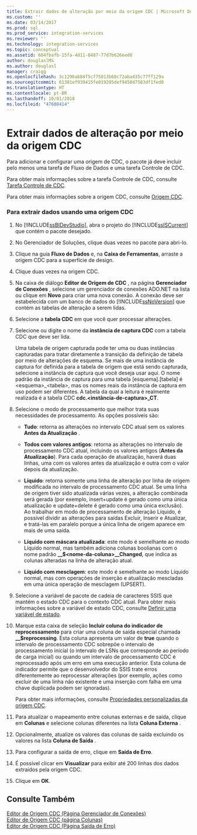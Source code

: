 ```yaml
---
title: Extrair dados de alteração por meio da origem CDC | Microsoft Docs
ms.custom: ''
ms.date: 03/14/2017
ms.prod: sql
ms.prod_service: integration-services
ms.reviewer: ''
ms.technology: integration-services
ms.topic: conceptual
ms.assetid: 604fbafb-15fa-4d11-8487-77d7b626eed8
author: douglaslMS
ms.author: douglasl
manager: craigg
ms.openlocfilehash: 3c1296ab84f5cf75013b68c72aba435c77ff129a
ms.sourcegitcommit: 61381ef939415fe019285def9450d7583df1fed0
ms.translationtype: HT
ms.contentlocale: pt-BR
ms.lasthandoff: 10/01/2018
ms.locfileid: "47608414"
---
```

# <a name="extract-change-data-using-the-cdc-source"></a>Extrair dados de alteração por meio da origem CDC
  Para adicionar e configurar uma origem de CDC, o pacote já deve incluir pelo menos uma tarefa de Fluxo de Dados e uma tarefa Controle de CDC.  
  
 Para obter mais informações sobre a tarefa Controle de CDC, consulte [Tarefa Controle de CDC](../../integration-services/control-flow/cdc-control-task.md).  
  
 Para obter mais informações sobre a origem CDC, consulte [Origem CDC](../../integration-services/data-flow/cdc-source.md).  
  
### <a name="to-extract-change-data-using-a-cdc-source"></a>Para extrair dados usando uma origem CDC  
  
1.  No [!INCLUDE[ssBIDevStudio](../../includes/ssbidevstudio-md.md)], abra o projeto do [!INCLUDE[ssISCurrent](../../includes/ssiscurrent-md.md)] que contém o pacote desejado.  
  
2.  No Gerenciador de Soluções, clique duas vezes no pacote para abri-lo.  
  
3.  Clique na guia **Fluxo de Dados** e, na **Caixa de Ferramentas**, arraste a origem CDC para a superfície de design.  
  
4.  Clique duas vezes na origem CDC.  
  
5.  Na caixa de diálogo **Editor de Origem de CDC** , na página **Gerenciador de Conexões** , selecione um gerenciador de conexões ADO.NET na lista ou clique em **Novo** para criar uma nova conexão. A conexão deve ser estabelecida com um banco de dados do [!INCLUDE[ssNoVersion](../../includes/ssnoversion-md.md)] que contém as tabelas de alteração a serem lidas.  
  
6.  Selecione a **tabela CDC** em que você quer processar alterações.  
  
7.  Selecione ou digite o nome da **instância de captura CDC** com a tabela CDC que deve ser lida.  
  
     Uma tabela de origem capturada pode ter uma ou duas instâncias capturadas para tratar diretamente a transição da definição de tabela por meio de alterações de esquema. Se mais de uma instância de captura for definida para a tabela de origem que está sendo capturada, selecione a instância de captura que você deseja usar aqui. O nome padrão da instância de captura para uma tabela [esquema].[tabela] é \<esquema>_\<tabela>, mas os nomes reais da instância de captura em uso podem ser diferentes. A tabela da qual a leitura é realmente realizada é a tabela CDC **cdc.\<instância-de-captura>_CT**.  
  
8.  Selecione o modo de processamento que melhor trata suas necessidades de processamento. As opções possíveis são:  
  
    -   **Tudo**: retorna as alterações no intervalo CDC atual sem os valores **Antes da Atualização** .  
  
    -   **Todos com valores antigos**: retorna as alterações no intervalo de processamento CDC atual, incluindo os valores antigos (**Antes da Atualização**). Para cada operação de atualização, haverá duas linhas, uma com os valores antes da atualização e outra com o valor depois da atualização.  
  
    -   **Líquido**: retorna somente uma linha de alteração por linha de origem modificada no intervalo de processamento CDC atual. Se uma linha de origem tiver sido atualizada várias vezes, a alteração combinada será gerada (por exemplo, insert+update é gerado como uma única atualização e update+delete é gerado como uma única exclusão). Ao trabalhar em modo de processamento de alteração Líquido, é possível dividir as alterações para saídas Excluir, Inserir e Atualizar, e tratá-las em paralelo porque a única linha de origem aparece em mais de uma saída.  
  
    -   **Líquido com máscara atualizada**: este modo é semelhante ao modo Líquido normal, mas também adiciona colunas boolianas com o nome padrão **__$\<nome-da-coluna>\__Changed**, que indica as colunas alteradas na linha de alteração atual.  
  
    -   **Líquido com mesclagem**: este modo é semelhante ao modo Líquido normal, mas com operações de inserção e atualização mescladas em uma única operação de mesclagem (UPSERT).  
  
9. Selecione a variável de pacote de cadeia de caracteres SSIS que mantém o estado CDC para o contexto CDC atual. Para obter mais informações sobre a variável de estado CDC, consulte [Definir uma variável de estado](../../integration-services/data-flow/define-a-state-variable.md).  
  
10. Marque esta caixa de seleção **Incluir coluna do indicador de reprocessamento** para criar uma coluna de saída especial chamada **__$reprocessing**. Esta coluna apresenta um valor de **true** quando o intervalo de processamento CDC sobrepõe o intervalo de processamento inicial (o intervalo de LSNs que corresponde ao período de carga inicial) ou quando um intervalo de processamento CDC é reprocessado após um erro em uma execução anterior. Esta coluna de indicador permite que o desenvolvedor do SSIS trate erros diferentemente ao reprocessar alterações (por exemplo, ações como excluir de uma linha não existente e uma inserção com falha em uma chave duplicada podem ser ignoradas).  
  
     Para obter mais informações, consulte [Propriedades personalizadas da origem CDC](../../integration-services/data-flow/cdc-source-custom-properties.md).  
  
11. Para atualizar o mapeamento entre colunas externas e de saída, clique em **Colunas** e selecione colunas diferentes na lista **Coluna Externa** .  
  
12. Opcionalmente, atualize os valores das colunas de saída excluindo os valores na lista **Coluna de Saída** .  
  
13. Para configurar a saída de erro, clique em **Saída de Erro**.  
  
14. É possível clicar em **Visualizar** para exibir até 200 linhas dos dados extraídos pela origem CDC.  
  
15. Clique em **OK**.  
  
## <a name="see-also"></a>Consulte Também  
 [Editor de Origem CDC &#40;Página Gerenciador de Conexões&#41;](../../integration-services/data-flow/cdc-source-editor-connection-manager-page.md)   
 [Editor de Origem CDC &#40;página Colunas&#41;](../../integration-services/data-flow/cdc-source-editor-columns-page.md)   
 [Editor de Origem CDC &#40;Página Saída de Erro&#41;](../../integration-services/data-flow/cdc-source-editor-error-output-page.md)  
  
  
